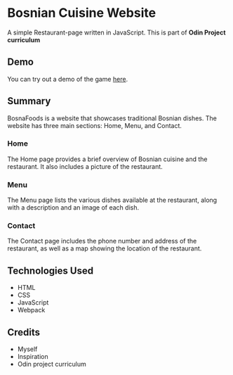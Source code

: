 # Bosnian Cuisine Website

A simple Restaurant-page written in JavaScript. This is part of **Odin Project curriculum**

## Demo

You can try out a demo of the game [here](https://ralica1.github.io/Restaurant-Page/).

## Summary

BosnaFoods is a website that showcases traditional Bosnian dishes. The website has three main sections: Home, Menu, and Contact.

### Home

The Home page provides a brief overview of Bosnian cuisine and the restaurant. It also includes a picture of the restaurant.

### Menu

The Menu page lists the various dishes available at the restaurant, along with a description and an image of each dish.

### Contact

The Contact page includes the phone number and address of the restaurant, as well as a map showing the location of the restaurant.

## Technologies Used

- HTML
- CSS
- JavaScript
- Webpack

## Credits

- Myself
- Inspiration
- Odin project curriculum
